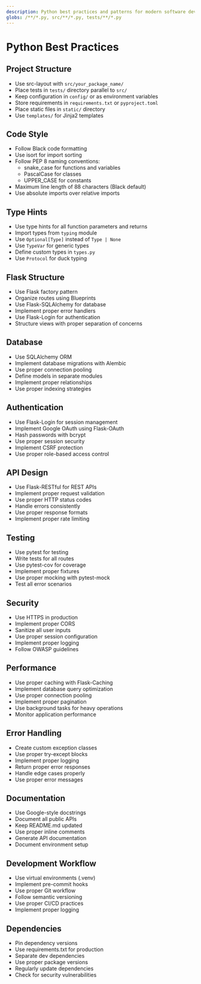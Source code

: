 ```yaml
---
description: Python best practices and patterns for modern software development with Flask and SQLite.
globs: /**/*.py, src/**/*.py, tests/**/*.py
---
```


# Python Best Practices

## Project Structure

- Use src-layout with `src/your_package_name/`
- Place tests in `tests/` directory parallel to `src/`
- Keep configuration in `config/` or as environment variables
- Store requirements in `requirements.txt` or `pyproject.toml`
- Place static files in `static/` directory
- Use `templates/` for Jinja2 templates

## Code Style

- Follow Black code formatting
- Use isort for import sorting
- Follow PEP 8 naming conventions:
  - snake_case for functions and variables
  - PascalCase for classes
  - UPPER_CASE for constants
- Maximum line length of 88 characters (Black default)
- Use absolute imports over relative imports

## Type Hints

- Use type hints for all function parameters and returns
- Import types from `typing` module
- Use `Optional[Type]` instead of `Type | None`
- Use `TypeVar` for generic types
- Define custom types in `types.py`
- Use `Protocol` for duck typing

## Flask Structure

- Use Flask factory pattern
- Organize routes using Blueprints
- Use Flask-SQLAlchemy for database
- Implement proper error handlers
- Use Flask-Login for authentication
- Structure views with proper separation of concerns

## Database

- Use SQLAlchemy ORM
- Implement database migrations with Alembic
- Use proper connection pooling
- Define models in separate modules
- Implement proper relationships
- Use proper indexing strategies

## Authentication

- Use Flask-Login for session management
- Implement Google OAuth using Flask-OAuth
- Hash passwords with bcrypt
- Use proper session security
- Implement CSRF protection
- Use proper role-based access control

## API Design

- Use Flask-RESTful for REST APIs
- Implement proper request validation
- Use proper HTTP status codes
- Handle errors consistently
- Use proper response formats
- Implement proper rate limiting

## Testing

- Use pytest for testing
- Write tests for all routes
- Use pytest-cov for coverage
- Implement proper fixtures
- Use proper mocking with pytest-mock
- Test all error scenarios

## Security

- Use HTTPS in production
- Implement proper CORS
- Sanitize all user inputs
- Use proper session configuration
- Implement proper logging
- Follow OWASP guidelines

## Performance

- Use proper caching with Flask-Caching
- Implement database query optimization
- Use proper connection pooling
- Implement proper pagination
- Use background tasks for heavy operations
- Monitor application performance

## Error Handling

- Create custom exception classes
- Use proper try-except blocks
- Implement proper logging
- Return proper error responses
- Handle edge cases properly
- Use proper error messages

## Documentation

- Use Google-style docstrings
- Document all public APIs
- Keep README.md updated
- Use proper inline comments
- Generate API documentation
- Document environment setup

## Development Workflow

- Use virtual environments (.venv)
- Implement pre-commit hooks
- Use proper Git workflow
- Follow semantic versioning
- Use proper CI/CD practices
- Implement proper logging

## Dependencies

- Pin dependency versions
- Use requirements.txt for production
- Separate dev dependencies
- Use proper package versions
- Regularly update dependencies
- Check for security vulnerabilities
